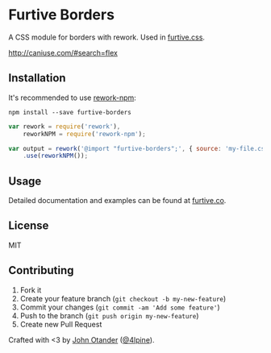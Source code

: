 # Furtive Borders

A CSS module for borders with rework. Used in [furtive.css](http://furtive.co).

<http://caniuse.com/#search=flex>

## Installation

It's recommended to use [rework-npm](https://github.com/reworkcss/rework-npm):

```
npm install --save furtive-borders
```

```javascript
var rework = require('rework'),
    reworkNPM = require('rework-npm');

var output = rework('@import "furtive-borders";', { source: 'my-file.css' })
    .use(reworkNPM());
```

## Usage

Detailed documentation and examples can be found at [furtive.co](http://furtive.co).

## License

MIT

## Contributing

1. Fork it
2. Create your feature branch (`git checkout -b my-new-feature`)
3. Commit your changes (`git commit -am 'Add some feature'`)
4. Push to the branch (`git push origin my-new-feature`)
5. Create new Pull Request

Crafted with <3 by [John Otander](http://johnotander.com) ([@4lpine](https://twitter.com/4lpine)).
